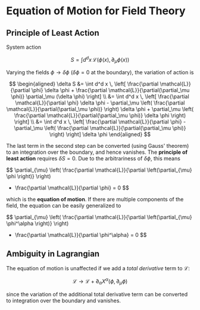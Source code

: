 # Equation of Motion for Field Theory

## Principle of Least Action

System action

$$
S = \int d^d x \, \mathcal{L}(\phi(x), \partial_\mu \phi(x))
$$

Varying the fields $\phi \to \delta \phi$ ($\delta \phi = 0$ at the boundary), the variation of action is

$$
\begin{aligned}
    \delta S 
    &= \int d^d x \, \left[
        \frac{\partial \mathcal{L}}{\partial \phi} \delta \phi
        + \frac{\partial \mathcal{L}}{\partial(\partial_\mu \phi)} \partial_\mu (\delta \phi)
    \right]
    \\
    &= \int d^d x \, \left[
        \frac{\partial \mathcal{L}}{\partial \phi} \delta \phi
        - \partial_\mu \left(
            \frac{\partial \mathcal{L}}{\partial(\partial_\mu \phi)}
        \right) \delta \phi
        + \partial_\mu \left(
            \frac{\partial \mathcal{L}}{\partial(\partial_\mu \phi)} \delta \phi
        \right)
    \right]
    \\
    &= \int d^d x \, \left[
        \frac{\partial \mathcal{L}}{\partial \phi}
        - \partial_\mu \left(
            \frac{\partial \mathcal{L}}{\partial(\partial_\mu \phi)}
        \right)
    \right] \delta \phi
\end{aligned}
$$

The last term in the second step can be converted (using Gauss' theorem) to an integration over the boundary, and hence vanishes. The **principle of least action** requires $\delta S = 0$. Due to the arbitrariness of $\delta \phi$, this means

$$
\partial_{\mu} \left(
    \frac{\partial \mathcal{L}}{\partial \left(\partial_{\mu} \phi \right)}
\right) 
- \frac{\partial \mathcal{L}}{\partial \phi}
= 0
$$

which is the **equation of motion**. If there are multiple components of the field, the equation can be easily generalized to 

$$
\partial_{\mu} \left(
    \frac{\partial \mathcal{L}}{\partial \left(\partial_{\mu} \phi^\alpha \right)}
\right) 
- \frac{\partial \mathcal{L}}{\partial \phi^\alpha}
= 0
$$

## Ambiguity in Lagrangian

The equation of motion is unaffected if we add a *total derivative* term to $\mathcal{L}$:

$$
\mathcal{L} \to \mathcal{L} + \partial_\alpha X^\alpha(\phi, \partial_\mu \phi)
$$

since the variation of the additional total derivative term can be converted to integration over the boundary and vanishes.